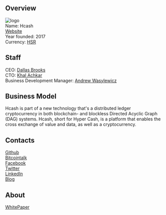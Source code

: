 ## Overview
![ logo](../projects/logo/hcash.png)  
Name: Hcash  
[Website](https://h.cash/)  
Year founded: 2017    
Currency: [HSR](https://coinmarketcap.com/currencies/hshare/)  
## Staff
CEO: [Dallas Brooks](../people/dallas_brooks.md)  
CTO: [Khal Achkar](../people/khal_achkar.md)  
Business Development Manager: [Andrew Wasylewicz](../people/andrew_wasylewicz.md) 
## Business Model
Hcash is part of a new technology that's a distributed ledger cryptocurrency in both blockchain- and blockless Directed Acyclic Graph (DAG) systems.
Hcash, short for Hyper Cash, is a platform that enables the cross exchange of value and data, as well as a cryptocurrency.
## Contacts
[Github](https://github.com/HcashOrg)  
[Bitcointalk](https://bitcointalk.org/index.php?topic=2097413.0)     
[Facebook](https://www.facebook.com/HcashOfficial/)  
[Twitter](https://twitter.com/Mkt_Hcash)  
[LinkedIn](https://www.linkedin.com/company-beta/18207540/)   
[Blog](https://h.cash/#blog)    
## About 
[WhitePaper](https://h.cash/themes/en/dist/pdf/Hcash+Whitepaper+V0.8.1.pdf)
